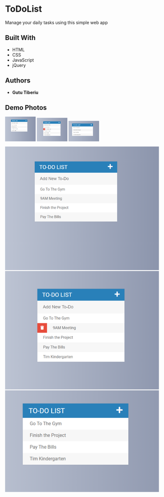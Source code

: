 # ToDoList

Manage your daily tasks using this simple web app

## Built With

* HTML
* CSS
* JavaScript
* jQuery

## Authors

* **Gutu Tiberiu** 

## Demo Photos

<img src="demoPhotos/demo1.png" width="100">
<img src="demoPhotos/demo2.png" width="100">
<img src="demoPhotos/demo3.png" width="100">

![](demoPhotos/demo1.png)
![](demoPhotos/demo2.png)
![](demoPhotos/demo3.png)

